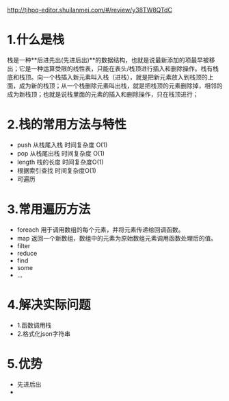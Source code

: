 http://tjhpq-editor.shuilanmei.com/#/review/y38TW8QTdC

# 1.什么是栈
栈是一种**后进先出(先进后出)**的数据结构，也就是说最新添加的项最早被移出；它是一种运算受限的线性表，只能在表头/栈顶进行插入和删除操作。栈有栈底和栈顶。向一个栈插入新元素叫入栈（进栈），就是把新元素放入到栈顶的上面，成为新的栈顶；从一个栈删除元素叫出栈，就是把栈顶的元素删除掉，相邻的成为新栈顶；也就是说栈里面的元素的插入和删除操作，只在栈顶进行；

# 2.栈的常用方法与特性
* push 从栈尾入栈 时间复杂度 O(1)
* pop 从栈尾出栈 时间复杂度 O(1)
* length 栈的长度 时间复杂度O(1)
*  根据索引查找 时间复杂度O(1)
* 可遍历

# 3.常用遍历方法
* foreach 用于调用数组的每个元素，并将元素传递给回调函数。
* map 返回一个新数组，数组中的元素为原始数组元素调用函数处理后的值。
* filter
* reduce
* find
* some
* ...
# 4.解决实际问题
* 1.函数调用栈
* 2.格式化json字符串
# 5.优势
* 先进后出
* 